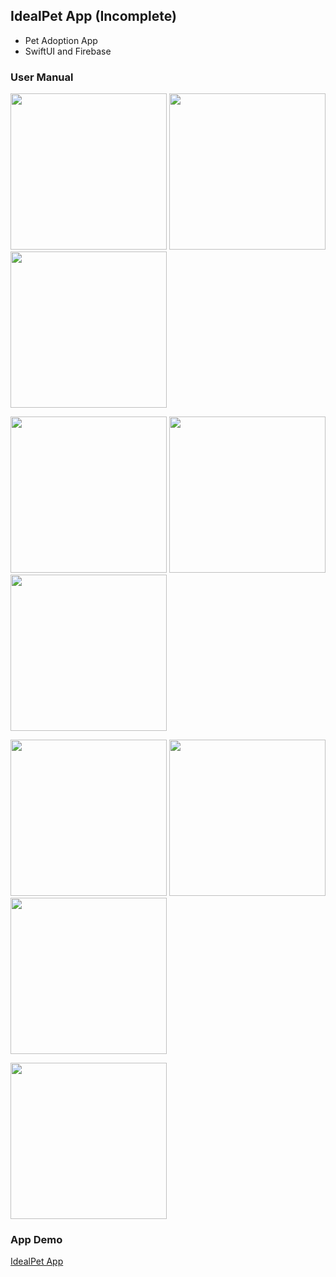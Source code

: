 ## IdealPet App (Incomplete)
- Pet Adoption App
- SwiftUI and Firebase

### User Manual
<img src="https://user-images.githubusercontent.com/54095039/155352007-867296fe-60b0-44cf-a4ed-2a39a6e92c19.png" width="250"> <img src="https://user-images.githubusercontent.com/54095039/155352034-eb40a7ee-035f-4791-8d7e-2507cea17704.png" width="250"> <img src="https://user-images.githubusercontent.com/54095039/155352053-e937f4ee-bfeb-4789-8c56-05d6731c37ec.png" width="250">

<img src="https://user-images.githubusercontent.com/54095039/155352057-3f2f1e23-1b04-45af-8c73-6c69ddf83ecd.png" width="250"> <img src="https://user-images.githubusercontent.com/54095039/155352078-4fc20b13-b8dc-43cd-88a6-0a06e7133585.png" width="250"> <img src="https://user-images.githubusercontent.com/54095039/155352097-41a19bdf-fd61-47dd-9bea-0cd7d6d67e9f.png" width="250">

<img src="https://user-images.githubusercontent.com/54095039/155352104-11edc38d-93e5-4c6c-a609-dbd41b13345c.png" width="250"> <img src="https://user-images.githubusercontent.com/54095039/155352111-9dd9433a-c8f6-4024-a32e-1ad7b4dd21aa.png" width="250"> <img src="https://user-images.githubusercontent.com/54095039/155352121-8fdf0190-c37d-42a9-8316-3c90407ee9ea.png" width="250">

<img src="https://user-images.githubusercontent.com/54095039/155352116-0e85522c-6d2a-4d9c-8f86-0c1b9984bce3.png" width="250">

### App Demo
[IdealPet App](https://www.youtube.com/watch?v=FZ2ucROOfHA)
